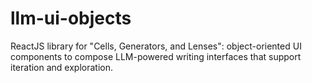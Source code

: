 # llm-ui-objects
ReactJS library for "Cells, Generators, and Lenses": object-oriented UI components to compose LLM-powered writing interfaces that support iteration and exploration.
